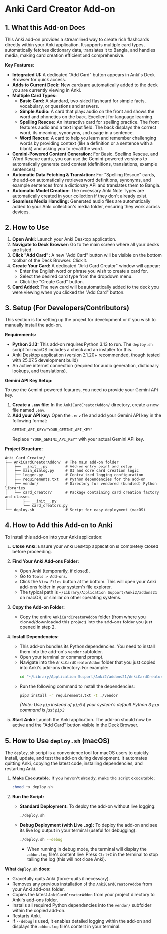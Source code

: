 # Anki Card Creator Add-on

## 1. What this Add-on Does

This Anki add-on provides a streamlined way to create rich flashcards directly within your Anki application. It supports multiple card types, automatically fetches dictionary data, translates it to Bangla, and handles media, making card creation efficient and comprehensive.

**Key Features:**

*   **Integrated UI:** A dedicated "Add Card" button appears in Anki's Deck Browser for quick access.
*   **Adds to Current Deck:** New cards are automatically added to the deck you are currently viewing in Anki.
*   **Multiple Card Types:**
    *   **Basic Card:** A standard, two-sided flashcard for simple facts, vocabulary, or questions and answers.
    *   **Simple Audio:** A card that plays audio on the front and shows the word and phonetics on the back. Excellent for language learning.
    *   **Spelling Rescue:** An interactive card for spelling practice. The front features audio and a text input field. The back displays the correct word, its meaning, synonyms, and usage in a sentence.
    *   **Word Rescue:** A card to help you learn and remember challenging words by providing context (like a definition or a sentence with a blank) and asking you to recall the word.
*   **Gemini-Powered Content Generation:** For Basic, Spelling Rescue, and Word Rescue cards, you can use the Gemini-powered versions to automatically generate card content (definitions, translations, example sentences).
*   **Automatic Data Fetching & Translation:** For "Spelling Rescue" cards, the add-on automatically retrieves word definitions, synonyms, and example sentences from a dictionary API and translates them to Bangla.
*   **Automatic Model Creation:** The necessary Anki Note Types are automatically created in your collection if they don't already exist.
*   **Seamless Media Handling:** Generated audio files are automatically added to your Anki collection's media folder, ensuring they work across devices.

## 2. How to Use

1.  **Open Anki:** Launch your Anki Desktop application.
2.  **Navigate to Deck Browser:** Go to the main screen where all your decks are listed.
3.  **Click "Add Card":** A new "Add Card" button will be visible on the bottom toolbar of the Deck Browser. Click it.
4.  **Create Your Card:** A dedicated "Anki Card Creator" window will appear:
    *   Enter the English word or phrase you wish to create a card for.
    *   Select the desired card type from the dropdown menu.
    *   Click the "Create Card" button.
5.  **Card Added:** The new card will be automatically added to the deck you were viewing when you clicked the "Add Card" button.

## 3. Setup (For Developers/Contributors)

This section is for setting up the project for development or if you wish to manually install the add-on.

**Requirements:**

*   **Python 3.13:** This add-on requires Python 3.13 to run. The `deploy.sh` script for macOS includes a check and an installer for this.
*   Anki Desktop application (version 2.1.20+ recommended, though tested with 25.07.5 development build)
*   An active internet connection (required for audio generation, dictionary lookups, and translations).

**Gemini API Key Setup:**

To use the Gemini-powered features, you need to provide your Gemini API key.

1.  **Create a `.env` file:** In the `AnkiCardCreatorAddon/` directory, create a new file named `.env`.
2.  **Add your API key:** Open the `.env` file and add your Gemini API key in the following format:
    ```
    GEMINI_API_KEY="YOUR_GEMINI_API_KEY"
    ```
    Replace `"YOUR_GEMINI_API_KEY"` with your actual Gemini API key.

**Project Structure:**

```
Anki Card Creator/
├── AnkiCardCreatorAddon/  # The main add-on folder
│   ├── __init__.py        # Add-on entry point and setup
│   ├── main_dialog.py     # UI and core card creation logic
│   ├── logger.py          # Centralized logging configuration
│   ├── requirements.txt   # Python dependencies for the add-on
│   ├── vendor/            # Directory for vendored (bundled) Python libraries
│   └── card_creator/      # Package containing card creation factory and classes
│       ├── __init__.py
│       └── card_creators.py
└── deploy.sh              # Script for easy deployment (macOS)
```

## 4. How to Add this Add-on to Anki

To install this add-on into your Anki application:

1.  **Close Anki:** Ensure your Anki Desktop application is completely closed before proceeding.

2.  **Find Your Anki Add-ons Folder:**
    *   Open Anki (temporarily, if closed).
    *   Go to `Tools > Add-ons`.
    *   Click the `View Files` button at the bottom. This will open your Anki add-ons folder in your system's file explorer.
    *   The typical path is `~/Library/Application Support/Anki2/addons21` on macOS, or similar on other operating systems.

3.  **Copy the Add-on Folder:**
    *   Copy the entire `AnkiCardCreatorAddon` folder (from where you cloned/downloaded this project) into the add-ons folder you just opened in step 2.

4.  **Install Dependencies:**
    *   This add-on bundles its Python dependencies. You need to install them into the add-on's `vendor` subfolder.
    *   Open your terminal or command prompt.
    *   Navigate into the `AnkiCardCreatorAddon` folder that you just copied into Anki's add-ons directory. For example:
        ```bash
        cd "~/Library/Application Support/Anki2/addons21/AnkiCardCreatorAddon"
        ```
    *   Run the following command to install the dependencies:
        ```bash
        pip3 install -r requirements.txt -t ./vendor
        ```
        *(Note: Use `pip` instead of `pip3` if your system's default Python 3 `pip` command is just `pip`.)*

5.  **Start Anki:** Launch the Anki application. The add-on should now be active and the "Add Card" button visible in the Deck Browser.

## 5. How to Use `deploy.sh` (macOS)

The `deploy.sh` script is a convenience tool for macOS users to quickly install, update, and test the add-on during development. It automates quitting Anki, copying the latest code, installing dependencies, and restarting Anki.

1.  **Make Executable:** If you haven't already, make the script executable:
    ```bash
    chmod +x deploy.sh
    ```

2.  **Run the Script:**
    *   **Standard Deployment:** To deploy the add-on without live logging:
        ```bash
        ./deploy.sh
        ```
    *   **Debug Deployment (with Live Log):** To deploy the add-on and see its live log output in your terminal (useful for debugging):
        ```bash
        ./deploy.sh --debug
        ```
        *   When running in debug mode, the terminal will display the `addon.log` file's content live. Press `Ctrl+C` in the terminal to stop tailing the log (this will not close Anki).

**What `deploy.sh` does:**

*   Gracefully quits Anki (force-quits if necessary).
*   Removes any previous installation of the `AnkiCardCreatorAddon` from your Anki add-ons folder.
*   Copies the latest `AnkiCardCreatorAddon` from your project directory to Anki's add-ons folder.
*   Installs all required Python dependencies into the `vendor/` subfolder within the copied add-on.
*   Restarts Anki.
*   If `--debug` is used, it enables detailed logging within the add-on and displays the `addon.log` file's content in your terminal.